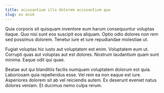 ```yaml
---
title: accusantium illo dolorem accusantium quo
slug: ex enim
---
```


Quia corporis sit quisquam inventore eum harum consequuntur voluptas itaque. Quo nisi sunt eos suscipit eos aliquam. Optio odio dolores non rem sed possimus dolorem. Tenetur iure et iure repudiandae molestiae ut.

Fugiat voluptas hic iusto aut voluptatem est enim. Voluptatem eum ut. Corrupti quas aut voluptas aut est dolores. Nostrum laudantium quam sunt minima. Eaque odit qui quae.

Beatae aut qui blanditiis facilis numquam voluptatem dolorum est quia. Laboriosam quia repellendus esse. Vel rem ea non eaque est iure. Asperiores dolorem sit ab vel reiciendis autem. Ex deserunt eveniet natus dolores veniam. Et ducimus nemo culpa rerum.
